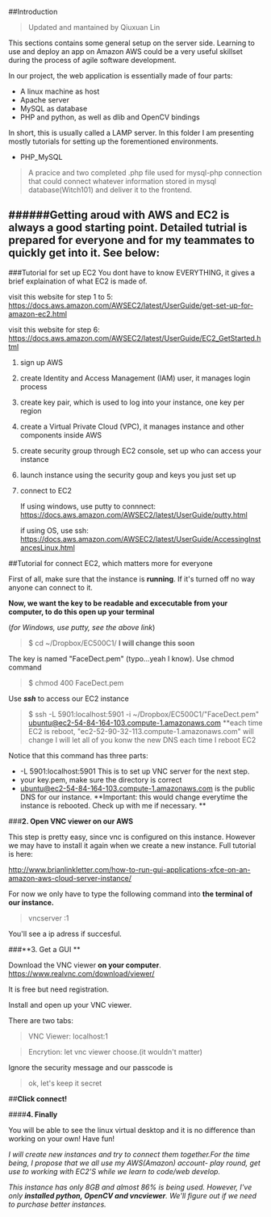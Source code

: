 ##Introduction
> Updated and mantained by Qiuxuan Lin


This sections contains some general setup on the server side. Learning to use and deploy an app on Amazon AWS could be a very useful skillset during the process of agile software development.

In our project, the web application is essentially made of four parts:

* A linux machine as host
* Apache server
* MySQL as database
* PHP and python, as well as dlib and OpenCV bindings


In short, this is usually called a LAMP server. In this folder I am presenting mostly tutorials for setting up the forementioned environments. 

* PHP_MySQL

> A pracice and two completed .php file used for mysql-php connection that could connect whatever information stored in mysql database(Witch101) and deliver it to the frontend.




######Getting aroud with AWS and EC2 is always a good starting point. Detailed tutrial is prepared for everyone and for my teammates to quickly get into it. See below:
--------------------------------------------------
###Tutorial for set up EC2
You dont have to know EVERYTHING, it gives a brief explaination of what EC2 is made of.



visit this website for step 1 to 5: https://docs.aws.amazon.com/AWSEC2/latest/UserGuide/get-set-up-for-amazon-ec2.html

visit this website for step 6: https://docs.aws.amazon.com/AWSEC2/latest/UserGuide/EC2_GetStarted.html

1. sign up AWS

2. create Identity and Access Management (IAM) user, it manages login process

3. create key pair, which is used to log into your instance, one key per region

4. create a Virtual Private Cloud (VPC), it manages instance and other components inside AWS

5. create security group through EC2 console, set up who can access your instance

6.  launch instance using the security goup and keys you just set up

7. connect to EC2

   If using windows, use putty to connnect: https://docs.aws.amazon.com/AWSEC2/latest/UserGuide/putty.html

   if using OS, use ssh: https://docs.aws.amazon.com/AWSEC2/latest/UserGuide/AccessingInstancesLinux.html 



##Tutorial for connect EC2, which matters more for everyone


First of all, make sure that the instance is **running**.   If it's turned off no way anyone can connect to it.

**Now, we want the key to be readable and excecutable from your computer, to do this open up your** **terminal**

(*for Windows, use putty, see the above link*)

> $ cd ~/Dropbox/EC500C1/ **I will change this soon**

The key is named "FaceDect.pem" (typo...yeah I know). Use chmod command

> $ chmod 400 FaceDect.pem

Use ***ssh*** to access our EC2 instance

>$ ssh -L 5901:localhost:5901 -i ~/Dropbox/EC500C1/"FaceDect.pem" ubuntu@ec2-54-84-164-103.compute-1.amazonaws.com
**each time EC2 is reboot, "ec2-52-90-32-113.compute-1.amazonaws.com" will change I will let all of you konw the new DNS each time I reboot EC2

Notice that this command has three parts:

- -L 5901:localhost:5901  This is to set up VNC server for the next step.
- your key.pem, make sure the directory is correct
- ubuntu@ec2-54-84-164-103.compute-1.amazonaws.com is the public DNS for our instance. 
**Important: this would change everytime the instance is rebooted. Check up with me if necessary. 
**



###**2. Open VNC viewer on our AWS**

This step is pretty easy, since vnc is configured on this instance. However we may have to install it again when we  create a new instance. Full tutorial is here:


<http://www.brianlinkletter.com/how-to-run-gui-applications-xfce-on-an-amazon-aws-cloud-server-instance/>

For now we only have to type the following command into **the terminal of our instance.**

>vncserver :1

You'll see a ip adress if succesful.

###**3. Get a GUI **

Download the VNC viewer **on your computer**.
<https://www.realvnc.com/download/viewer/>

It is free but need registration.

Install and open up your VNC viewer.

There are two tabs:

>VNC Viewer: localhost:1

>Encrytion: let vnc viewer choose.(it wouldn't matter)

Ignore the security message and our passcode is 

> ok, let's keep it secret

##**Click connect!**

####**4. Finally**

You will be able to see the linux virtual desktop and it is no difference than working on your own! Have fun!

_I will create new instances and try to connect them together.For the time being, I propose that we all use my AWS(Amazon) account- play round, get use to working with EC2'S while we learn to code/web develop._

_This instance has only 8GB and almost 86% is being used. However, I've only **installed python, OpenCV and vncviewer**. We'll figure out if we need to purchase better instances._



